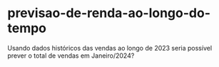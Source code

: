 # previsao-de-renda-ao-longo-do-tempo
Usando dados históricos das vendas ao longo de 2023 seria possível prever o total de vendas em Janeiro/2024?
